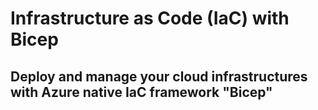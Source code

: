 # Infrastructure as Code (IaC) with Bicep
## Deploy and manage your cloud infrastructures with Azure native IaC framework "Bicep" 
